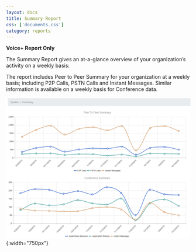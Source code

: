 ```yaml
---
layout: docs
title: Summary Report
css: ['documents.css']
category: reports
---
```


**Voice+ Report Only**

The Summary Report gives an at-a-glance overview of your organization’s activity on a weekly basis: 

The report includes Peer to Peer Summary for your organization at a weekly basis; including P2P Calls, PSTN Calls and Instant Messages.  Similar information is available on a weekly basis for Conference data.

![Cloud Portal](/assets/images/reports.1.png){:width="750px"}
